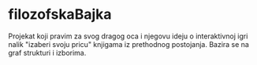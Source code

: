 # filozofskaBajka
Projekat koji pravim za svog dragog oca i njegovu ideju o interaktivnoj igri nalik "izaberi svoju pricu" knjigama iz prethodnog postojanja. Bazira se na graf strukturi i izborima.

